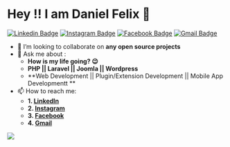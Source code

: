 # Hey !! I am Daniel Felix 🤵

[![Linkedin Badge](https://img.shields.io/badge/-Daniel%20Felix-blue?style=flat-square&logo=Linkedin&logoColor=white)](https://www.linkedin.com/in/itsdanielfelix/)
[![Instagram Badge](https://img.shields.io/badge/-Daniel%20Felix-orange?style=flat-square&logo=Instagram&logoColor=black)](https://www.instagram.com/itsdanielfelix/)
[![Facebook Badge](https://img.shields.io/badge/-Daniel%20Felix-blue?style=flat-square&logo=Facebook&logoColor=white)](https://www.facebook.com/itsdanielfelix/)
[![Gmail Badge](https://img.shields.io/badge/-danielfelix1995@gmail.com-c14438?style=flat-square&logo=Gmail&logoColor=white)](mailto:danielfelix1995@gmail.com)

- 🤝 I’m looking to collaborate on **any open source projects**
- 💬 Ask me about :
     * **How is my life going? 😉**
     * **PHP || Laravel || Joomla || Wordpress**
     * **Web Development || Plugin/Extension Development || Mobile App Developmentt **
- 📫 How to reach me:
     * **1. [LinkedIn](https://www.linkedin.com/in/itsdanielfelix/)**
     * **2. [Instagram](https://www.instagram.com/itsdanielfelix/)**
     * **3. [Facebook](https://www.facebook.com/itsdanielfelix/)**
     * **4. [Gmail](mailto:danielfelix1995@gmail.com)**

<img src="https://github-readme-stats.vercel.app/api?username=itsdanielfelix&&show_icons=true&title_color=ffffff&icon_color=bb2acf&text_color=daf7dc&bg_color=191919">
